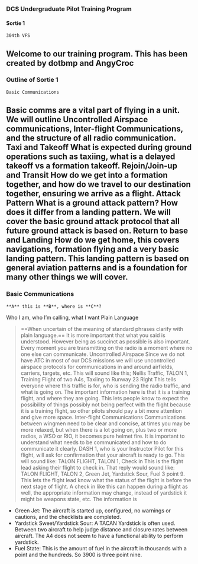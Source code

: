 ### DCS Undergraduate Pilot Training Program
#### Sortie 1
	304th VFS
Welcome to our training program.
This has been created by dotbmp and AngyCroc
---
### Outline of Sortie 1
	Basic Communications
Basic comms are a vital part of flying in a unit. We will outline Uncontrolled Airspace communications, Inter-flight Communications, and the structure of all radio communication.
	Taxi and Takeoff
What is expected during ground operations such as taxiing, what is a delayed takeoff vs a formation takeoff.
	Rejoin/Join-up and Transit
How do we get into a formation together, and how do we travel to our destination together, ensuring we arrive as a flight. 
	Attack Pattern
What is a ground attack pattern? How does it differ from a landing pattern. We will cover the basic ground attack protocol that all future ground attack is based on.
	Return to base and Landing
How do we get home, this covers navigations, formation flying and a very basic landing pattern. This landing pattern is based on general aviation patterns and is a foundation for many other things we will cover.
---
### Basic Communications
	**A** this is **B**, where is **C**?
Who I am, who I’m calling, what I want
	Plain Language
> ==When uncertain of the meaning of standard phrases clarify with plain language.==
It is more important that what you said is understood. However being as succinct as possible is also important. Every moment you are transmitting on the radio is a moment where no one else can communicate.
	Uncontrolled Airspace
Since we do not have ATC in most of our DCS missions we will use uncontrolled airspace protocols for communications in and around airfields, carriers, targets, etc.
This will sound like this;
> Nellis Traffic, TALON 1, Training Flight of two A4s, Taxiing to Runway 23 Right
This tells everyone where this traffic is for, who is sending the radio traffic, and what is going on. The important information here is that it is a training flight, and where they are going. This lets people know to expect the possibility of things possibly not being perfect with the flight because it is a training flight, so other pilots should pay a bit more attention and give more space.
	Inter-flight Communications
Communications between wingmen need to be clear and concise, at times you may be more relaxed, but when there is a lot going on, plus two or more radios, a WSO or RIO, it becomes pure helmet fire. It is important to understand what needs to be communicated and how to do communicate it clearly.
DASH 1, who is your Instructor Pilot for this flight, will ask for confirmation that your aircraft is ready to go. This will sound like:
> TALON FLIGHT, TALON 1, Check in
This is the flight lead asking their flight to check in. That reply would sound like:
> TALON FLIGHT, TALON 2, Green Jet, Yardstick Sour, Fuel 3 point 9.
This lets the flight lead know what the status of the flight is before the next stage of flight. A check in like this can happen during a flight as well, the appropriate information may change, instead of yardstick it might be weapons state, etc.
The information is
- Green Jet: The aircraft is started up, configured, no warnings or cautions, and the checklists are completed.
- Yardstick Sweet/Yardstick Sour: A TACAN Yardstick is often used. Between two aircraft to help judge distance and closure rates between aircraft. The A4 does not seem to have a functional ability to perform yardstick.
- Fuel State: This is the amount of fuel in the aircraft in thousands with a point and the hundreds. So 3900 is three point nine.

